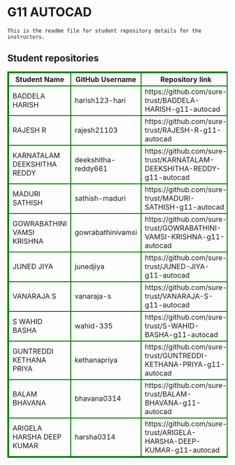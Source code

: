 # G11 AUTOCAD
    This is the readme file for student repository details for the instructors.
## Student repositories 
<table style="border : 2px solid green; width:100%;">
<tr >
<th style="border : 2px solid green;">Student Name</th>
<th style="border : 2px solid green;">GitHub Username</th>
<th style="border : 2px solid green;">Repository link</th>
</tr>
<tr style="border : 2px solid green;">
<td style="border : 2px solid green;">BADDELA HARISH</td> 

<td style="border : 2px solid green;">harish123-hari</td> 

<td style="border : 2px solid green;">https://github.com/sure-trust/BADDELA-HARISH-g11-autocad</td> 
</tr>

<tr style="border : 2px solid green;">
<td style="border : 2px solid green;">RAJESH R</td> 

<td style="border : 2px solid green;">rajesh21103</td> 

<td style="border : 2px solid green;">https://github.com/sure-trust/RAJESH-R-g11-autocad</td> 
</tr>

<tr style="border : 2px solid green;">
<td style="border : 2px solid green;">KARNATALAM DEEKSHITHA REDDY</td> 

<td style="border : 2px solid green;">deekshitha-reddy661</td> 

<td style="border : 2px solid green;">https://github.com/sure-trust/KARNATALAM-DEEKSHITHA-REDDY-g11-autocad</td> 
</tr>

<tr style="border : 2px solid green;">
<td style="border : 2px solid green;">MADURI SATHISH</td> 

<td style="border : 2px solid green;">sathish-maduri</td> 

<td style="border : 2px solid green;">https://github.com/sure-trust/MADURI-SATHISH-g11-autocad</td> 
</tr>

<tr style="border : 2px solid green;">
<td style="border : 2px solid green;">GOWRABATHINI VAMSI KRISHNA</td> 

<td style="border : 2px solid green;">gowrabathinivamsi</td> 

<td style="border : 2px solid green;">https://github.com/sure-trust/GOWRABATHINI-VAMSI-KRISHNA-g11-autocad</td> 
</tr>

<tr style="border : 2px solid green;">
<td style="border : 2px solid green;">JUNED JIYA</td> 

<td style="border : 2px solid green;">junedjiya</td> 

<td style="border : 2px solid green;">https://github.com/sure-trust/JUNED-JIYA-g11-autocad</td> 
</tr>

<tr style="border : 2px solid green;">
<td style="border : 2px solid green;">VANARAJA S</td> 

<td style="border : 2px solid green;">vanaraja-s</td> 

<td style="border : 2px solid green;">https://github.com/sure-trust/VANARAJA-S-g11-autocad</td> 
</tr>

<tr style="border : 2px solid green;">
<td style="border : 2px solid green;">S WAHID BASHA</td> 

<td style="border : 2px solid green;">wahid-335</td> 

<td style="border : 2px solid green;">https://github.com/sure-trust/S-WAHID-BASHA-g11-autocad</td> 
</tr>

<tr style="border : 2px solid green;">
<td style="border : 2px solid green;">GUNTREDDI KETHANA PRIYA</td> 

<td style="border : 2px solid green;">kethanapriya</td> 

<td style="border : 2px solid green;">https://github.com/sure-trust/GUNTREDDI-KETHANA-PRIYA-g11-autocad</td> 
</tr>

<tr style="border : 2px solid green;">
<td style="border : 2px solid green;">BALAM BHAVANA</td> 

<td style="border : 2px solid green;">bhavana0314</td> 

<td style="border : 2px solid green;">https://github.com/sure-trust/BALAM-BHAVANA-g11-autocad</td> 
</tr>

<tr style="border : 2px solid green;">
<td style="border : 2px solid green;">ARIGELA HARSHA DEEP KUMAR</td> 

<td style="border : 2px solid green;">harsha0314</td> 

<td style="border : 2px solid green;">https://github.com/sure-trust/ARIGELA-HARSHA-DEEP-KUMAR-g11-autocad</td> 
</tr>
